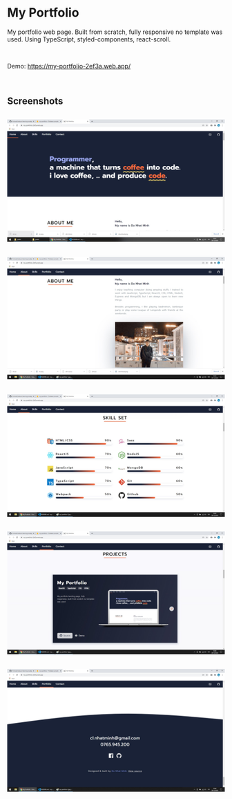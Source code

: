 # My Portfolio

My portfolio web page. Built from scratch, fully responsive no template was used. Using TypeScript, styled-components, react-scroll.

<br/>

Demo: https://my-portfolio-2ef3a.web.app/

<br/>

## Screenshots

## <img src="./readme-images/my-portfolio-1.jpg"/>

## <img src="./readme-images/my-portfolio-2.jpg"/>

## <img src="./readme-images/my-portfolio-3.jpg"/>

## <img src="./readme-images/my-portfolio-4.jpg"/>

## <img src="./readme-images/my-portfolio-5.jpg"/>
